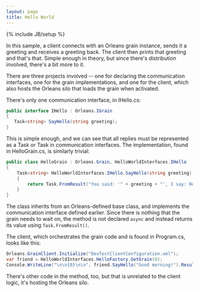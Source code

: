 ```yaml
---
layout: page
title: Hello World
---
```

{% include JB/setup %}

In this sample, a client connects with an Orleans grain instance, sends it a greeting and receives a greeting back. The client then prints that greeting and that's that. Simple enough in theory, but since there's distribution involved, there's a bit more to it.

There are three projects involved -- one for declaring the communication interfaces, one for the grain implementations, and one for the client, which also hosts the Orleans silo that loads the grain when activated.

There's only one communication interface, in IHello.cs:

``` csharp
public interface IHello : Orleans.IGrain
{
   Task<string> SayHello(string greeting);
}
```

This is simple enough, and we can see that all replies must be represented as a Task or Task<T> in communication interfaces. The implementation, found in HelloGrain.cs, is similarly trivial:

``` csharp
public class HelloGrain : Orleans.Grain, HelloWorldInterfaces.IHello
{
    Task<string> HelloWorldInterfaces.IHello.SayHello(string greeting)
    {
        return Task.FromResult("You said: '" + greeting + "', I say: Hello!");
    }
}
```

The class inherits from an Orleans-defined base class, and implements the communication interface defined earlier. Since there is nothing that the grain needs to wait on, the method is not declared `async` and instead returns its value using `Task.FromResult()`.

 The client, which orchestrates the grain code and is found in Program.cs, looks like this:

``` csharp
Orleans.GrainClient.Initialize("DevTestClientConfiguration.xml");
var friend = HelloWorldInterfaces.HelloFactory.GetGrain(0);
Console.WriteLine("\n\n{0}\n\n", friend.SayHello("Good morning!").Result);
```


There's other code in the method, too, but that is unrelated to the client logic, it's hosting the Orleans silo.


